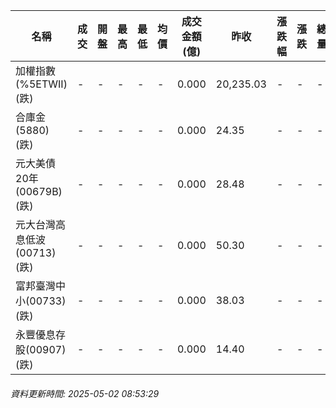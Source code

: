 | 名稱 | 成交 | 開盤 | 最高 | 最低 | 均價 | 成交金額(億) | 昨收 | 漲跌幅 | 漲跌 | 總量 | 昨量 | 振幅 |
| -------- | -------- | -------- | -------- |-------- | -------- | -------- |-------- |-------- |-------- | -------- | -------- |-------- |
|加權指數(%5ETWII) (跌)|-|-|-|-|-|0.000|20,235.03|-|-|-|-|0.00%|
|合庫金(5880) (跌)|-|-|-|-|-|0.000|24.35|-|-|-|-|0.00%|
|元大美債20年(00679B) (跌)|-|-|-|-|-|0.000|28.48|-|-|-|-|0.00%|
|元大台灣高息低波(00713) (跌)|-|-|-|-|-|0.000|50.30|-|-|-|-|0.00%|
|富邦臺灣中小(00733) (跌)|-|-|-|-|-|0.000|38.03|-|-|-|-|0.00%|
|永豐優息存股(00907) (跌)|-|-|-|-|-|0.000|14.40|-|-|-|-|0.00%|
###### 資料更新時間: 2025-05-02 08:53:29